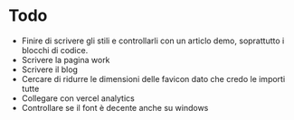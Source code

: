 # Todo
- Finire di scrivere gli stili e controllarli con un articlo demo, soprattutto i blocchi di codice.
- Scrivere la pagina work
- Scrivere il blog
- Cercare di ridurre le dimensioni delle favicon dato che credo le importi tutte
- Collegare con vercel analytics
- Controllare se il font è decente anche su windows
